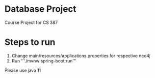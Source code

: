 # Database Project
 Course Project for CS 387

# Steps to run
1. Change main/resources/applications.properties for respective neo4j
2. Run '''./mvnw spring-boot:run'''


Please use java 11
